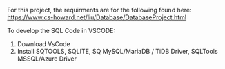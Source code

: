 For this project, the requirments are for the following found here: https://www.cs-howard.net/liu/Database/DatabaseProject.html 

To develop the SQL Code in VSCODE: 
1. Download VsCode
2. Install SQTOOLS, SQLITE, SQ MySQL/MariaDB / TiDB Driver, SQLTools MSSQL/Azure Driver
